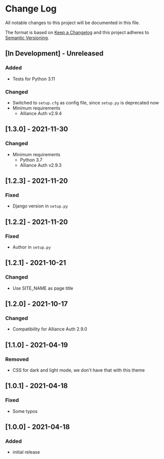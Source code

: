 # Change Log

All notable changes to this project will be documented in this file.

The format is based on [Keep a Changelog](http://keepachangelog.com/)
and this project adheres to [Semantic Versioning](http://semver.org/).


## [In Development] - Unreleased

### Added

- Tests for Python 3.11

### Changed

- Switched to `setup.cfg` as config file, since `setup.py` is deprecated now
- Minimum requirements
  - Alliance Auth v2.9.4


## [1.3.0] - 2021-11-30

### Changed

- Minimum requirements
  - Python 3.7
  - Alliance Auth v2.9.3


## [1.2.3] - 2021-11-20

### Fixed

- Django version in `setup.py`


## [1.2.2] - 2021-11-20

### Fixed

- Author in `setup.py`


## [1.2.1] - 2021-10-21

### Changed

- Use SITE_NAME as page title


## [1.2.0] - 2021-10-17

### Changed

- Compatibility for Alliance Auth 2.9.0


## [1.1.0] - 2021-04-19

### Removed

- CSS for dark and light mode, we don't have that with this theme


## [1.0.1] - 2021-04-18

### Fixed

- Some typos


## [1.0.0] - 2021-04-18

### Added

- initial release
